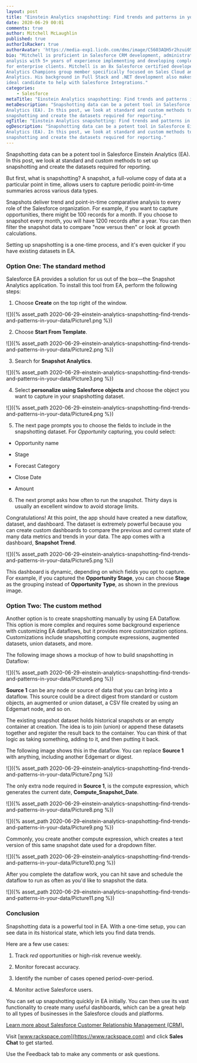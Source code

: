```yaml
---
layout: post
title: "Einstein Analytics snapshotting: Find trends and patterns in your data"
date: 2020-06-29 00:01
comments: true
author: Mitchell McLaughlin
published: true
authorIsRacker: true
authorAvatar: 'https://media-exp1.licdn.com/dms/image/C5603AQH5r2hzui051w/profile-displayphoto-shrink_100_100/0?e=1596672000&v=beta&t=ar809F1WbFhkJXAvxbf12x6Dh0PmTaGgyeQqgKrATWA'
bio: "Mitchell is proficient in Salesforce CRM development, administration, and
analysis with 5+ years of experience implementing and developing complex solutions
for enterprise clients. Mitchell is an 8x Salesforce certified developer and
Analytics Champions group member specifically focused on Sales Cloud and Einstein
Analytics. His background in Full Stack and .NET development also makes him an
ideal candidate to help with Salesforce Integrations."
categories:
    - Salesforce
metaTitle: "Einstein Analytics snapshotting: Find trends and patterns in your data"
metaDescription: "Snapshotting data can be a potent tool in Salesforce Einstein
Analytics (EA). In this post, we look at standard and custom methods to set up
snapshotting and create the datasets required for reporting."
ogTitle: "Einstein Analytics snapshotting: Find trends and patterns in your data"
ogDescription: "Snapshotting data can be a potent tool in Salesforce Einstein
Analytics (EA). In this post, we look at standard and custom methods to set up
snapshotting and create the datasets required for reporting."
---
```


Snapshotting data can be a potent tool in Salesforce Einstein Analytics (EA). In
this post, we look at standard and custom methods to set up snapshotting and
create the datasets required for reporting.

<!-- more -->

But first, what is snapshotting? A snapshot, a full-volume copy of data at a
particular point in time, allows users to capture periodic point-in-time
summaries across various data types.

Snapshots deliver trend and point-in-time comparative analysis to every role of
the Salesforce organization. For example, if you want to capture opportunities,
there might be 100 records for a month. If you choose to snapshot every month,
you will have 1200 records after a year. You can then filter the snapshot data
to compare "now versus then" or look at growth calculations.

Setting up snapshotting is a one-time process, and it's even quicker if you have
existing datasets in EA.

### Option One: The standard method

Salesforce EA provides a solution for us out of the box&mdash;the Snapshot
Analytics application. To install this tool from EA, perform the following steps:

1. Choose **Create** on the top right of the window.

![]({% asset_path 2020-06-29-einstein-analytics-snapshotting-find-trends-and-patterns-in-your-data/Picture1.png %})

2. Choose **Start From Template**.

![]({% asset_path 2020-06-29-einstein-analytics-snapshotting-find-trends-and-patterns-in-your-data/Picture2.png %})

3. Search for **Snapshot Analytics**.

![]({% asset_path 2020-06-29-einstein-analytics-snapshotting-find-trends-and-patterns-in-your-data/Picture3.png %})

4. Select **personalize using Salesforce objects** and choose the object you
   want to capture in your snapshotting dataset.

![]({% asset_path 2020-06-29-einstein-analytics-snapshotting-find-trends-and-patterns-in-your-data/Picture4.png %})

5. The next page prompts you to choose the fields to include in the snapshotting
   dataset. For *Opportunity* capturing, you could select:

- Opportunity name

- Stage

- Forecast Category

- Close Date

- Amount

6. The next prompt asks how often to run the snapshot. Thirty days is usually an
   excellent window to avoid storage limits.

Congratulations! At this point, the app should have created a new dataflow,
dataset, and dashboard. The dataset is extremely powerful because you can create
custom dashboards to compare the previous and current state of many data metrics
and trends in your data. The app comes with a dashboard, **Snapshot Trend**.

![]({% asset_path 2020-06-29-einstein-analytics-snapshotting-find-trends-and-patterns-in-your-data/Picture5.png %})

This dashboard is dynamic, depending on which fields you opt to capture. For
example, if you captured the **Opportunity Stage**, you can choose **Stage** as
the grouping instead of **Opportunity Type**, as shown in the previous image.

### Option Two: The custom method

Another option is to create snapshotting manually by using EA Dataflow. This
option is more complex and requires some background experience with customizing
EA dataflows, but it provides more customization options. Customizations include
snapshotting compute expressions, augmented datasets, union datasets, and more.

The following image shows a mockup of how to build snapshotting in Dataflow:

![]({% asset_path 2020-06-29-einstein-analytics-snapshotting-find-trends-and-patterns-in-your-data/Picture6.png %})

**Source 1** can be any node or source of data that you can bring into a dataflow.
This source could be a direct digest from standard or custom objects, an augmented
or union dataset, a CSV file created by using an Edgemart node, and so on.

The existing snapshot dataset holds historical snapshots or an empty container
at creation. The idea is to join (union) or append these datasets together and
register the result back to the container. You can think of that logic as taking
something, adding to it, and then putting it back.

The following image shows this in the dataflow. You can replace **Source 1**
with anything, including another Edgemart or digest.

![]({% asset_path 2020-06-29-einstein-analytics-snapshotting-find-trends-and-patterns-in-your-data/Picture7.png %})

The only extra node required in **Source 1**, is the compute expression, which
generates the current date, **Compute_Snapshot_Date**.

![]({% asset_path 2020-06-29-einstein-analytics-snapshotting-find-trends-and-patterns-in-your-data/Picture8.png %})

![]({% asset_path 2020-06-29-einstein-analytics-snapshotting-find-trends-and-patterns-in-your-data/Picture9.png %})

Commonly, you create another compute expression, which creates a text version
of this same snapshot date used for a dropdown filter.

![]({% asset_path 2020-06-29-einstein-analytics-snapshotting-find-trends-and-patterns-in-your-data/Picture10.png %})

After you complete the dataflow work, you can hit save and schedule the dataflow
to run as often as you'd like to snapshot the data.

![]({% asset_path 2020-06-29-einstein-analytics-snapshotting-find-trends-and-patterns-in-your-data/Picture11.png %})

### Conclusion

Snapshotting data is a powerful tool in EA. With a one-time setup, you can see
data in its historical state, which lets you find data trends.

Here are a few use cases:

1. Track *red* opportunities or high-risk revenue weekly.

2. Monitor forecast accuracy.

3. Identify the number of cases opened period-over-period.

4. Monitor active Salesforce users.

You can set up snapshotting quickly in EA initially. You can then use its vast
functionality to create many useful dashboards, which can be a great help to all
types of businesses in the Salesforce clouds and platforms.

<a class="cta red" id="cta" href="https://www.rackspace.com/salesforce">Learn more about Salesforce Customer Relationship Management (CRM).</a>

Visit [www.rackspace.com](https://www.rackspace.com) and click **Sales Chat**
to get started.

Use the Feedback tab to make any comments or ask questions.
